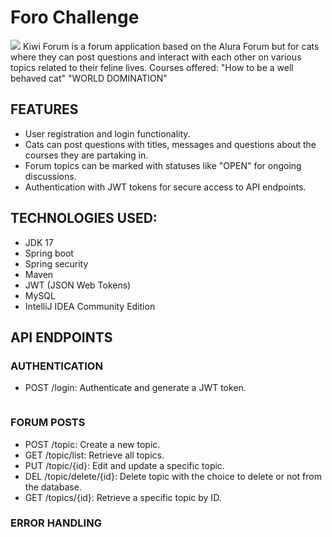 <h1>Foro Challenge</h1>
<img src="https://img.shields.io/badge/Status%20-%20Finished%20-%20Green?style=flat&color=green">
Kiwi Forum is a forum application based on the Alura Forum but for cats where they can post questions and interact with each other on various topics related to their feline lives. 
Courses offered: "How to be a well behaved cat" "WORLD DOMINATION"
<img src="">
<h2>FEATURES</h2>
<ul>
  <li>User registration and login functionality.</li>
  <li>Cats can post questions with titles, messages and questions about the courses they are partaking in.</li>
  <li>Forum topics can be marked with statuses like "OPEN" for ongoing discussions.</li>
  <li>Authentication with JWT tokens for secure access to API endpoints.</li>
</ul>

<h2>TECHNOLOGIES USED:</h2>
<ul>
<li>JDK 17</li>
<li>Spring boot</li>
<li>Spring security</li>
<li>Maven</li>
<li>JWT (JSON Web Tokens)</li>
<li>MySQL</li>
<li>IntelliJ IDEA Community Edition</li>
      </ul>

<h2>API ENDPOINTS</h2>
<h3>AUTHENTICATION</h3>
<ul>
  <li>POST /login: Authenticate and generate a JWT token.</li>
</ul>
<img src="">
<h3>FORUM POSTS</h3>
<ul>
   <li>POST /topic: Create a new topic.</li>
  <li>GET /topic/list: Retrieve all topics.</li>
  <li>PUT /topic/{id}: Edit and update a specific topic.</li>
  <li>DEL /topic/delete/{id}: Delete topic with the choice to delete or not from the database.</li>
  <li>GET /topics/{id}: Retrieve a specific topic by ID.</li>
  
</ul>
<h3>ERROR HANDLING</h3>
